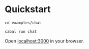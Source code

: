 # Quickstart

```shell
cd examples/chat
```

```shell
cabal run chat
```

Open [localhost:3000](http://localhost:3000/) in your browser.